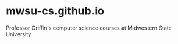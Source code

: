 mwsu-cs.github.io
=================

Professor Griffin's computer science courses at Midwestern State University
